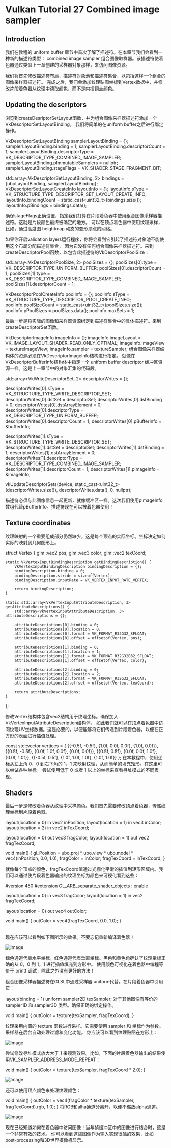 # Vulkan Tutorial 27 Combined image sampler 

## Introduction
我们在教程的 uniform buffer 章节中首次了解了描述符。在本章节我们会看到一种新的描述符类型：
combined image sampler 组合图像取样器。该描述符使着色器通过类似上一章创建的采样器对象那样，来访问图像资源。

我们将首先修改描述符布局，描述符对象池和描述符集合，以包括这样一个组合的图像采样器描述符。
完成之后，我们会添加纹理贴图坐标到Vertex数据中，并修改片段着色器从纹理中读取颜色，而不是内插顶点颜色。

## Updating the descriptors
浏览到createDesriptorSetLayout函数，并为组合图像采样器描述符添加一个VkDescriptorSetLayoutBinding。
我们将简单的在uniform buffer之后进行绑定操作。

VkDescriptorSetLayoutBinding samplerLayoutBinding = {};
samplerLayoutBinding.binding = 1;
samplerLayoutBinding.descriptorCount = 1;
samplerLayoutBinding.descriptorType = VK_DESCRIPTOR_TYPE_COMBINED_IMAGE_SAMPLER;
samplerLayoutBinding.pImmutableSamplers = nullptr;
samplerLayoutBinding.stageFlags = VK_SHADER_STAGE_FRAGMENT_BIT;

std::array<VkDescriptorSetLayoutBinding, 2> bindings = {uboLayoutBinding, samplerLayoutBinding};
VkDescriptorSetLayoutCreateInfo layoutInfo = {};
layoutInfo.sType = VK_STRUCTURE_TYPE_DESCRIPTOR_SET_LAYOUT_CREATE_INFO;
layoutInfo.bindingCount = static_cast<uint32_t>(bindings.size());
layoutInfo.pBindings = bindings.data();

确保stageFlags正确设置，指定我们打算在片段着色器中使用组合图像采样器描述符。这就是片段颜色最终被确定的地方。
可以在顶点着色器中使用纹理采样，比如，通过高度图 heightmap 动态的变形顶点的网格。

如果你开启validation layers运行程序，你将会看到它引起了描述符对象池不能使用这个布局分配描述符集合，
因为它没有任何组合图像采样器描述符。来到createDescriptorPool函数，以包含此描述符的VkDescriptorPoolSize：

std::array<VkDescriptorPoolSize, 2> poolSizes = {};
poolSizes[0].type = VK_DESCRIPTOR_TYPE_UNIFORM_BUFFER;
poolSizes[0].descriptorCount = 1;
poolSizes[1].type = VK_DESCRIPTOR_TYPE_COMBINED_IMAGE_SAMPLER;
poolSizes[1].descriptorCount = 1;

VkDescriptorPoolCreateInfo poolInfo = {};
poolInfo.sType = VK_STRUCTURE_TYPE_DESCRIPTOR_POOL_CREATE_INFO;
poolInfo.poolSizeCount = static_cast<uint32_t>(poolSizes.size());
poolInfo.pPoolSizes = poolSizes.data();
poolInfo.maxSets = 1;

最后一步是将实际的图像和采样器资源绑定到描述符集合中的具体描述符。来到createDescriptorSet函数。

VkDescriptorImageInfo imageInfo = {};
imageInfo.imageLayout = VK_IMAGE_LAYOUT_SHADER_READ_ONLY_OPTIMAL;
imageInfo.imageView = textureImageView;
imageInfo.sampler = textureSampler;
组合图像采样器结构体的资源必须在VkDescriptorImageInfo结构进行指定。
就像在VkDescriptorBufferInfo结构体中指定一个 uniform buffer descriptor 缓冲区资源一样。这是上一章节中的对象汇集的代码段。

std::array<VkWriteDescriptorSet, 2> descriptorWrites = {};

descriptorWrites[0].sType = VK_STRUCTURE_TYPE_WRITE_DESCRIPTOR_SET;
descriptorWrites[0].dstSet = descriptorSet;
descriptorWrites[0].dstBinding = 0;
descriptorWrites[0].dstArrayElement = 0;
descriptorWrites[0].descriptorType = VK_DESCRIPTOR_TYPE_UNIFORM_BUFFER;
descriptorWrites[0].descriptorCount = 1;
descriptorWrites[0].pBufferInfo = &bufferInfo;

descriptorWrites[1].sType = VK_STRUCTURE_TYPE_WRITE_DESCRIPTOR_SET;
descriptorWrites[1].dstSet = descriptorSet;
descriptorWrites[1].dstBinding = 1;
descriptorWrites[1].dstArrayElement = 0;
descriptorWrites[1].descriptorType = VK_DESCRIPTOR_TYPE_COMBINED_IMAGE_SAMPLER;
descriptorWrites[1].descriptorCount = 1;
descriptorWrites[1].pImageInfo = &imageInfo;

vkUpdateDescriptorSets(device, static_cast<uint32_t>(descriptorWrites.size()), descriptorWrites.data(), 0, nullptr);

描述符必须与此图像信息一起更新，就像缓冲区一样。这次我们使用pImageInfo数组代替pBufferInfo。描述符现在可以被着色器使用！

## Texture coordinates
纹理映射的一个重要组成部分仍然缺少，这是每个顶点的实际坐标。坐标决定如何实际的映射到几何图形上。


struct Vertex {
    glm::vec2 pos;
    glm::vec3 color;
    glm::vec2 texCoord;

    static VkVertexInputBindingDescription getBindingDescription() {
        VkVertexInputBindingDescription bindingDescription = {};
        bindingDescription.binding = 0;
        bindingDescription.stride = sizeof(Vertex);
        bindingDescription.inputRate = VK_VERTEX_INPUT_RATE_VERTEX;

        return bindingDescription;
    }

    static std::array<VkVertexInputAttributeDescription, 3> getAttributeDescriptions() {
        std::array<VkVertexInputAttributeDescription, 3> attributeDescriptions = {};

        attributeDescriptions[0].binding = 0;
        attributeDescriptions[0].location = 0;
        attributeDescriptions[0].format = VK_FORMAT_R32G32_SFLOAT;
        attributeDescriptions[0].offset = offsetof(Vertex, pos);

        attributeDescriptions[1].binding = 0;
        attributeDescriptions[1].location = 1;
        attributeDescriptions[1].format = VK_FORMAT_R32G32B32_SFLOAT;
        attributeDescriptions[1].offset = offsetof(Vertex, color);

        attributeDescriptions[2].binding = 0;
        attributeDescriptions[2].location = 2;
        attributeDescriptions[2].format = VK_FORMAT_R32G32_SFLOAT;
        attributeDescriptions[2].offset = offsetof(Vertex, texCoord);

        return attributeDescriptions;
    }
};

修改Vertex结构体包含vec2结构用于纹理坐标。确保加入VkVertexInputAttributeDescription结构体，
如此我们就可以在顶点着色器中访问纹理UV坐标数据。这是必要的，以便能够将它们传递到片段着色器，以便在正方形的表面进行插值处理。

const std::vector<Vertex> vertices = {
    {{-0.5f, -0.5f}, {1.0f, 0.0f, 0.0f}, {1.0f, 0.0f}},
    {{0.5f, -0.5f}, {0.0f, 1.0f, 0.0f}, {0.0f, 0.0f}},
    {{0.5f, 0.5f}, {0.0f, 0.0f, 1.0f}, {0.0f, 1.0f}},
    {{-0.5f, 0.5f}, {1.0f, 1.0f, 1.0f}, {1.0f, 1.0f}}
};
在本教程中，使用坐标从左上角 0，0 到右下角的 1，1 来映射纹理，从而简单的填充矩形。在这里可以尝试各种坐标。
尝试使用低于 0 或者 1 以上的坐标来查看寻址模式的不同表现。

## Shaders
最后一步是修改着色器从纹理中采样颜色。我们首先需要修改顶点着色器，传递纹理坐标到片段着色器。

layout(location = 0) in vec2 inPosition;
layout(location = 1) in vec3 inColor;
layout(location = 2) in vec2 inTexCoord;

layout(location = 0) out vec3 fragColor;
layout(location = 1) out vec2 fragTexCoord;

void main() {
    gl_Position = ubo.proj * ubo.view * ubo.model * vec4(inPosition, 0.0, 1.0);
    fragColor = inColor;
    fragTexCoord = inTexCoord;
}

就像每个顶点的颜色，fragTexCoord值通过光栅化平滑的插值到矩形区域内。我们可以通过使片段着色器输出的纹理坐标为颜色来可视化看到这些：

<table>
#version 450
#extension GL_ARB_separate_shader_objects : enable

layout(location = 0) in vec3 fragColor;
layout(location = 1) in vec2 fragTexCoord;

layout(location = 0) out vec4 outColor;

void main() {
    outColor = vec4(fragTexCoord, 0.0, 1.0);
}
</table>

现在应该可以看到如下图所示的效果。不要忘记重新编译着色器！

 ![Image](pic/27_1.png)


绿色通道代表水平坐标，红色通道代表垂直坐标。黑色和黄色角确认了纹理坐标正确的从 0，0 到 1，1 进行插值填充到方形中。
使用颜色可视化在着色器中编程等价于 printf 调试，除此之外没有更好的方法！

组合图像采样器描述符在GLSL中通过采样器 uniform代替。在片段着色器中引用它：

layout(binding = 1) uniform sampler2D texSampler;
对于其他图像有等价的 sampler1D 和 sampler3D 类型。确保正确的绑定操作。

void main() {
    outColor = texture(texSampler, fragTexCoord);
}

纹理采用内置的 texture 函数进行采样。它需要使用 sampler 和 坐标作为参数。采样器在后台自动处理过滤和变化功能。
你应该可以看到纹理贴图在方形上：

 ![Image](pic/27_2.png)

尝试修改寻址模式放大大于 1 来观测效果。比如，下面的片段着色器输出的结果使用VK_SAMPLER_ADDRESS_MODE_REPEAT：

void main() {
    outColor = texture(texSampler, fragTexCoord * 2.0);
}

 ![Image](pic/27_3.png)

还可以使用顶点颜色来处理纹理颜色：

void main() {
    outColor = vec4(fragColor * texture(texSampler, fragTexCoord).rgb, 1.0);
}
将RGB和alha通道分离开，以便不缩放alpha通道。

 ![Image](pic/27_4.png)

现在已经知道如何在着色器中访问图像！当与帧缓冲区中的图像进行结合时，这是一个非常有效的技术。
你可以看到这些图像作为输入实现很酷的效果，比如 post-processing和3D世界摄像机显示。

